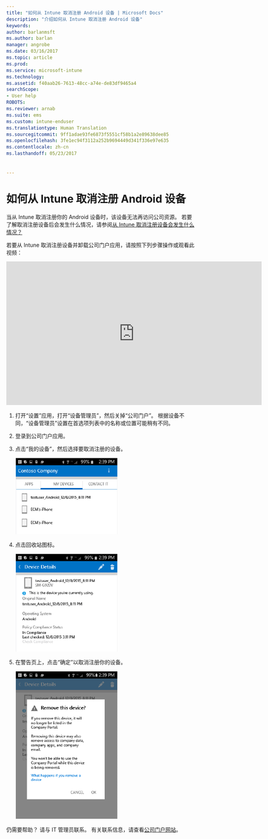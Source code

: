 ```yaml
---
title: "如何从 Intune 取消注册 Android 设备 | Microsoft Docs"
description: "介绍如何从 Intune 取消注册 Android 设备"
keywords: 
author: barlanmsft
ms.author: barlan
manager: angrobe
ms.date: 03/16/2017
ms.topic: article
ms.prod: 
ms.service: microsoft-intune
ms.technology: 
ms.assetid: f40aab26-7613-48cc-a74e-de83df9465a4
searchScope:
- User help
ROBOTS: 
ms.reviewer: arnab
ms.suite: ems
ms.custom: intune-enduser
ms.translationtype: Human Translation
ms.sourcegitcommit: 9ff1adae93fe6873f5551cf58b1a2e89638dee85
ms.openlocfilehash: 3fe1ec94f3112a252b9694449d341f336e97e635
ms.contentlocale: zh-cn
ms.lasthandoff: 05/23/2017


---
```



# <a name="how-to-unenroll-your-android-device-from-intune"></a>如何从 Intune 取消注册 Android 设备

当从 Intune 取消注册你的 Android 设备时，该设备无法再访问公司资源。  若要了解取消注册设备后会发生什么情况，请参阅[从 Intune 取消注册设备会发生什么情况？](what-happens-if-you-unenroll-your-device-from-intune-android.md)

若要从 Intune 取消注册设备并卸载公司门户应用，请按照下列步骤操作或观看此视频：

<iframe width="675" height="379" src="https://www.youtube.com/embed/K-Vi7lNfaMk" frameborder="0" allowfullscreen></iframe>

1. 打开“设置”应用，打开“设备管理员”，然后关掉“公司门户”。 根据设备不同，“设备管理员”设置在首选项列表中的名称或位置可能稍有不同。

2.  登录到公司门户应用。

3.  点击“我的设备”，然后选择要取消注册的设备。

    ![选择要取消注册的设备。](./media/andr-1-my-devices-choose.png)

4.  点击回收站图标。

    ![点击回收站图标。](./media/andr-2-tap-trashcan.png)

5.  在警告页上，点击“确定”以取消注册你的设备。

    ![删除设备。](./media/andr-3-warning-about-remove.png)

仍需要帮助？ 请与 IT 管理员联系。 有关联系信息，请查看[公司门户网站](http://portal.manage.microsoft.com)。

